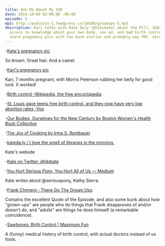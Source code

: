 ```yaml
---
title: Ask Me About My IUD
date: 2014-10-09 02:00:00 -06:00
episode: 5
mp3: http://podcasts-1.feedpress.co/10589/grownups-5.mp3
description: Kari talks with Kate Daly (@tikikate) about the Pill, IUDs, sponges,
  access to knowledge about your own body, sex ed, and bad birth control puns. We
  share pregnancy pics with fun back-stories and probably way TMI. Sorry not sorry.
---
```


-[Kate's pregnancy pic][1]

So brown. Great hair. And a camel.

-[Kari's pregnancy pic][2]

Kari, 7 months pregnant, with Morris Peterson rubbing her belly for good luck. It worked!

-[Birth control -Wikipedia, the free encyclopedia][3]

-[St. Louis gave teens free birth control, and they now have very low abortion rates -Vox][4]

-[Our Bodies, Ourselves for the New Century by Boston Women's Health Book Collective][5]

-[The Joy of Cooking by Irma S. Rombauer][6]

-[kateda.ly / I love the smell of libraries in the morning.][7]

Kate's website

-[Kate on Twitter: @tikikate][8]

-[You Hurt Serious Pony, You Hurt All of Us — Medium][9]

Kate writes about @seriouspony, Kathy Sierra.

-[Frank Chimero ‐ There Go The Grown Ups][10]

Contains the excellent Quote of the Episode, and also some bunk about how "grown-ups" are people who do things that Frank disapproves of and/or doesn't do, and "adults" are things he does himself (a remarkable coincidence).

-[Sawbones: Birth Control | Maximum Fun][11]

A (funny) medical history of birth control, with actual doctors instead of us fools.

[1]: https://www.dropbox.com/s/pdyfanpbh3tmenp/2014-10-01%2019.58.21.jpg?dl=0
[2]: https://www.flickr.com/photos/kayayarai/187831898/
[3]: http://en.wikipedia.org/wiki/Birth_control
[4]: http://www.vox.com/2014/10/2/6891337/st-louis-gave-teens-free-birth-control-and-they-now-have-very-low
[5]: http://www.goodreads.com/book/show/97869.Our_Bodies_Ourselves_for_the_New_Century
[6]: http://www.goodreads.com/book/show/327847.The_Joy_of_Cooking
[7]: http://kateda.ly/
[8]: https://twitter.com/tikikate
[9]: https://medium.com/@tikikate/you-hurt-serious-pony-you-hurt-all-of-us-eef041419123
[10]: http://frankchimero.com/blog/there-go-the-grown-ups/
[11]: http://www.maximumfun.org/sawbones/sawbones-birth-control